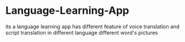 # Language-Learning-App
its a language learning app
has different feature of voice translation and script translation in different language
different word's pictures 
